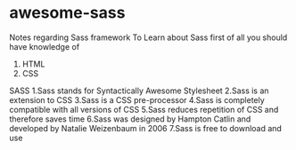 # awesome-sass
Notes regarding Sass framework
To Learn about Sass first of all you should have knowledge of 
1. HTML
2. CSS

SASS
1.Sass stands for Syntactically Awesome Stylesheet
2.Sass is an extension to CSS
3.Sass is a CSS pre-processor
4.Sass is completely compatible with all versions of CSS
5.Sass reduces repetition of CSS and therefore saves time
6.Sass was designed by Hampton Catlin and developed by Natalie Weizenbaum in 2006
7.Sass is free to download and use